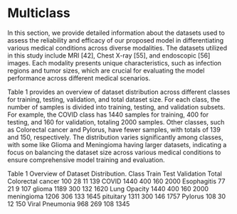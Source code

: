 # Multiclass

In this section, we provide detailed information about the datasets used to assess the reliability and efficacy of our proposed model in differentiating various medical conditions across diverse modalities. The datasets utilized in this study include MRI [42], Chest X-ray [55], and
endoscopic [56] images. Each modality presents unique characteristics, such as infection regions and tumor sizes, which are crucial for evaluating the model performance across different medical scenarios.

Table 1
provides an overview of dataset distribution across different classes for training, testing, validation, and total dataset size. For each class, the number of samples is divided into training, testing, and validation subsets. For example, the COVID class has 1440 samples for training,
400 for testing, and 160 for validation, totaling 2000 samples. Other classes, such as Colorectal cancer and Pylorus, have fewer samples, with totals of 139 and 150, respectively. The distribution varies significantly
among classes, with some like Glioma and Meningioma having larger datasets, indicating a focus on balancing the dataset size across various medical conditions to ensure comprehensive model training and evaluation.

Table 1
Overview of Dataset Distribution.
Class             Train Test Validation Total
Colorectal cancer 100   28   11         139
COVID             1440  400  160        2000
Esophagitis       77    21   9          107
glioma            1189  300  132        1620
Lung Opacity      1440  400  160        2000
meningioma        1206  306  133        1645
pituitary         1311  300  146        1757
Pylorus           108   30   12         150
Viral Pneumonia   968   269  108        1345

